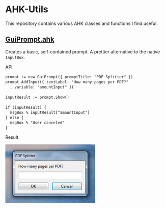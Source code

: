 # AHK-Utils

This repository contains various AHK classes and functions I find useful.

## [GuiPrompt.ahk](Lib/GuiPrompt.ahk)

Creates a basic, self-contained prompt. A prettier alternative to the native `InputBox`.

API

```ahk
prompt := new GuiPrompt({ promptTitle: "PDF Splitter" })
prompt.AddInput({ textLabel: "How many pages per PDF?"
  , variable: "amountInput" })

inputResult := prompt.Show()

if (inputResult) {
  msgBox % inputResult["amountInput"]
} else {
  msgBox % "User canceled"
}
```

Result

![GuiPrompt](Screenshots/GuiPrompt.png)
